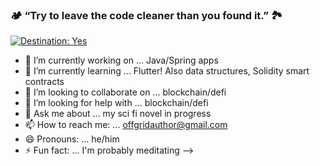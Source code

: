 ### 🏕 “Try to leave the code cleaner than you found it.” 🏞

[![Destination: Yes](https://img.shields.io/badge/DESTINATION:-Yes-GREEN.svg)](https://shields.io/)

- 🔭 I’m currently working on ... Java/Spring apps
- 🌱 I’m currently learning ... Flutter! Also data structures, Solidity smart contracts
- 👯 I’m looking to collaborate on ... blockchain/defi
- 🤔 I’m looking for help with ... blockchain/defi
- 💬 Ask me about ... my sci fi novel in progress
- 📫 How to reach me: ... offgridauthor@gmail.com
- 😄 Pronouns: ... he/him
- ⚡ Fun fact: ... I'm probably meditating
-->
